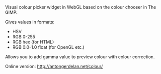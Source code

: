 Visual colour picker widget in WebGL based on the colour chooser in The GIMP.

Gives values in formats:

* HSV
* RGB 0-255
* RGB hex (for HTML)
* RGB 0.0-1.0 float (for OpenGL etc.)

Allows you to add gamma value to preview colour with colour correction.

Online version: <a href="http://antongerdelan.net/colour/">http://antongerdelan.net/colour/</a>

